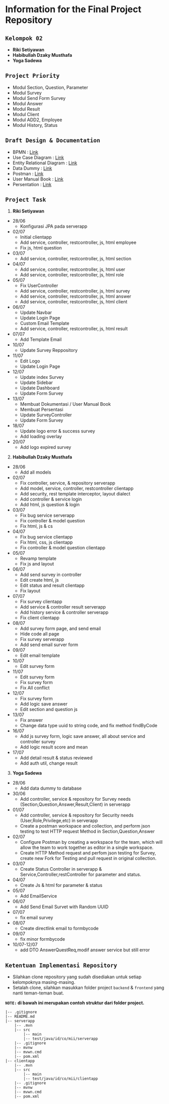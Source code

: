 # Information for the Final Project Repository

## **`Kelompok 02`**

- **Riki Setiyawan**
- **Habibullah Dzaky Musthafa**
- **Yoga Sadewa**

## **`Project Priority`**

- Modul Section, Question, Parameter
- Modul Survey
- Modul Send Form Survey
- Modul Answer
- Modul Result
- Modul Client
- Modul ADD2, Employee
- Modul History, Status

## **`Draft Design & Documentation`**

- BPMN : [Link](https://drive.google.com/file/d/1FOQ5H6A1Q47xzhpKvuQHsagoDPihBm-8/view?usp=sharing)
- Use Case Diagram : [Link](https://drive.google.com/file/d/10AuxibxFDquCuNYFV5Ty2f1Mw1vJyIjr/view?usp=sharing)
- Entity Relational Diagram : [Link](https://drive.google.com/file/d/1X94O6mTQVWFhbWXJA1D2281dAGN6U6ht/view?usp=sharing)
- Data Dummy : [Link](https://docs.google.com/spreadsheets/d/10gDpG6SatiQW8xmxUQlRNW3e7XbkgA5qFfhq4r42nl4/edit?usp=sharing)
- Postman : [Link](https://documenter.getpostman.com/view/27540842/2s93zCZLfV)
- User Manual Book : [Link](https://drive.google.com/file/d/1sD9yi-bGX8RXohl2X7eOFxQT6rlVlRZa/view?usp=sharing)
- Persentation : [Link](https://drive.google.com/file/d/1kZy92d3-NEvAaEp1CA1s8wGh0soMX-m5/view?usp=sharing)

## **`Project Task`**

1. **Riki Setiyawan**

- 28/06
  - Konfigurasi JPA pada serverapp
- 02/07
  - Initial clientapp
  - Add service, controller, restcontroller, js, html employee
  - Fix js, html question
- 03/07
  - Add service, controller, restcontroller, js, html section
- 04/07
  - Add service, controller, restcontroller, js, html user
  - Add service, controller, restcontroller, js, html role
- 05/07
  - Fix UserController
  - Add service, controller, restcontroller, js, html survey
  - Add service, controller, restcontroller, js, html answer
  - Add service, controller, restcontroller, js, html client
- 06/07
  - Update Navbar
  - Update Login Page
  - Custom Email Template
  - Add service, controller, restcontroller, js, html result
- 07/07
  - Add Template Email
- 10/07
  - Update Survey Reppository
- 11/07
  - Edit Logo
  - Update Login Page
- 12/07
  - Update index Survey
  - Update Sidebar
  - Update Dashboard
  - Update Form Survey
- 13/07
  - Membuat Dokumentasi / User Manual Book
  - Membuat Persentasi
  - Update SurveyController
  - Update Form Survey
- 18/07
  - Update logo error & success survey
  - Add loading overlay
- 20/07
  - Add logo expired survey

2. **Habibullah Dzaky Musthafa**

- 28/06
  - Add all models
- 02/07
  - Fix controller, service, & repository serverapp
  - Add model, service, controller, restcontroller clientapp
  - Add security, rest template interceptor, layout dialect
  - Add controller & service login
  - Add html, js question & login
- 03/07
  - Fix bug service serverapp
  - Fix controller & model question
  - Fix html, js & cs
- 04/07
  - Fix bug service clientapp
  - Fix html, css, js clientapp
  - Fix controller & model question clientapp
- 05/07
  - Revamp template
  - Fix js and layout
- 06/07
  - Add send survey in controller
  - Edit create html, js
  - Edit status and result clientapp
  - Fix layout
- 07/07
  - Fix survey clientapp
  - Add service & controller result serverapp
  - Add history service & controller serverapp
  - Fix client clientapp
- 08/07
  - Add survey form page, and send email
  - Hide code all page
  - Fix survey serverapp
  - Add send email surver form
- 09/07
  - Edit email template
- 10/07
  - Edit survey form
- 11/07
  - Edit survey form
  - Fix survey form
  - Fix All conflict
- 12/07
  - Fix survey form
  - Add logic save answer
  - Edit section and question js
- 13/07
  - Fix answer
  - Change data type uuid to string code, and fix method findByCode
- 16/07
  - Add js survey form, logic save answer, all about service and controller survey
  - Add logic result score and mean
- 17/07
  - Add detail result & status reviewed
  - Add auth util, change result

3. **Yoga Sadewa**

- 28/06
  - Add data dummy to database
- 30/06
  - Add controller, service & repository for Survey needs (Section,Question,Answer,Result,Client) in serverapp
- 01/07
  - Add controller, service & repository for Security needs (User,Role,Privilege,etc) in serverapp
  - Create a postman workspace and collection, and perform json testing to test HTTP request Method in Section,Question,Answer
- 02/07
  - Configure Postman by creating a workspace for the team, which will allow the team to work together as editor in a single workspace.
  - Create HTTP Method request and perfom json testing for Survey, create new Fork for Testing and pull request in original collection.
- 03/07
  - Create Status Controller in serverapp & Service,Controller,restController for parameter and status.
- 04/07
  - Create Js & html for parameter & status
- 05/07
  - Add EmailService
- 06/07
  - Add Send Email Survet with Random UUID
- 07/07
  - fix email survey
- 08/07
  - Create directlink email to formbycode
- 09/07
  - fix minor formbycode
- 10/07-12/07
  - add DTO AnswerQuestReq,modif answer service but still error

## **`Ketentuan Implementasi Repository`**

- Silahkan clone repository yang sudah disediakan untuk setiap kelompoknya masing-masing.
- Setalah clone, silahkan masukkan folder project `backend` & `frontend` yang nanti teman-teman buat.

**`NOTE:` di bawah ini merupakan contoh struktur dari folder project.**

```
|-- .gitignore
|-- README.md
|-- serverapp
    |-- .mvn
    |-- src
        |-- main
        |-- test/java/id/co/mii/serverapp
    |-- .gitignore
    |-- mvnw
    |-- mvwn.cmd
    |-- pom.xml
|-- clientapp
    |-- .mvn
    |-- src
        |-- main
        |-- test/java/id/co/mii/clientapp
    |-- .gitignore
    |-- mvnw
    |-- mvwn.cmd
    |-- pom.xml
```
